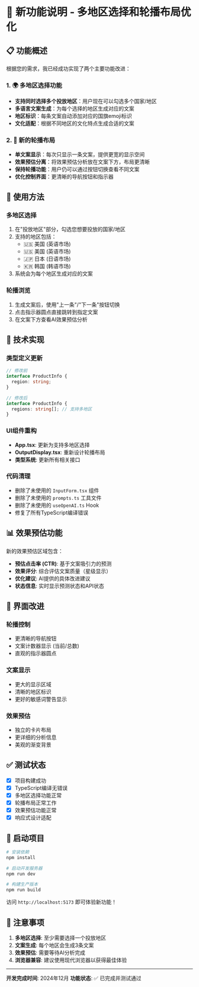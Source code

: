 # 🎯 新功能说明 - 多地区选择和轮播布局优化

## 📋 功能概述

根据您的需求，我已经成功实现了两个主要功能改进：

### 1. 🌍 多地区选择功能
- **支持同时选择多个投放地区**：用户现在可以勾选多个国家/地区
- **多语言文案生成**：为每个选择的地区生成对应的文案
- **地区标识**：每条文案自动添加对应的国旗emoji标识
- **文化适配**：根据不同地区的文化特点生成合适的文案

### 2. 📱 新的轮播布局
- **单文案显示**：每次只显示一条文案，提供更宽的显示空间
- **效果预估分离**：将效果预估分析放在文案下方，布局更清晰
- **保持轮播功能**：用户仍可以通过按钮切换查看不同文案
- **优化控制界面**：更清晰的导航按钮和指示器

## 🚀 使用方法

### 多地区选择
1. 在"投放地区"部分，勾选您想要投放的国家/地区
2. 支持的地区包括：
   - 🇺🇸 美国 (英语市场)
   - 🇺🇸 美国 (英语市场)
   - 🇯🇵 日本 (日语市场)
   - 🇰🇷 韩国 (韩语市场)
3. 系统会为每个地区生成对应的文案

### 轮播浏览
1. 生成文案后，使用"上一条"/"下一条"按钮切换
2. 点击指示器圆点直接跳转到指定文案
3. 在文案下方查看AI效果预估分析

## 🔧 技术实现

### 类型定义更新
```typescript
// 修改前
interface ProductInfo {
  region: string;
}

// 修改后
interface ProductInfo {
  regions: string[]; // 支持多地区
}
```

### UI组件重构
- **App.tsx**: 更新为支持多地区选择
- **OutputDisplay.tsx**: 重新设计轮播布局
- **类型系统**: 更新所有相关接口

### 代码清理
- 删除了未使用的 `InputForm.tsx` 组件
- 删除了未使用的 `prompts.ts` 工具文件
- 删除了未使用的 `useOpenAI.ts` Hook
- 修复了所有TypeScript编译错误

## 📊 效果预估功能

新的效果预估区域包含：
- **预估点击率 (CTR)**: 基于文案吸引力的预测
- **效果评分**: 综合评估文案质量（星级显示）
- **优化建议**: AI提供的具体改进建议
- **状态信息**: 实时显示预测状态和API状态

## 🎨 界面改进

### 轮播控制
- 更清晰的导航按钮
- 文案计数器显示 (当前/总数)
- 直观的指示器圆点

### 文案显示
- 更大的显示区域
- 清晰的地区标识
- 更好的敏感词警告显示

### 效果预估
- 独立的卡片布局
- 更详细的分析信息
- 美观的渐变背景

## ✅ 测试状态

- [x] 项目构建成功
- [x] TypeScript编译无错误
- [x] 多地区选择功能正常
- [x] 轮播布局正常工作
- [x] 效果预估功能正常
- [x] 响应式设计适配

## 🚀 启动项目

```bash
# 安装依赖
npm install

# 启动开发服务器
npm run dev

# 构建生产版本
npm run build
```

访问 `http://localhost:5173` 即可体验新功能！

## 📝 注意事项

1. **多地区选择**: 至少需要选择一个投放地区
2. **文案生成**: 每个地区会生成3条文案
3. **效果预估**: 需要等待AI分析完成
4. **浏览器兼容**: 建议使用现代浏览器以获得最佳体验

---

**开发完成时间**: 2024年12月
**功能状态**: ✅ 已完成并测试通过
